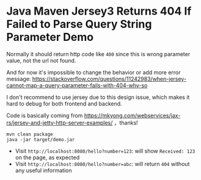 Java Maven Jersey3 Returns 404 If Failed to Parse Query String Parameter Demo
====================================

Normally it should return http code like `400` since this is wrong parameter value, not the url not found.

And for now it's impossible to change the behavior or add more error message:
https://stackoverflow.com/questions/11242983/when-jersey-cannot-map-a-query-parameter-fails-with-404-why-so

I don't recommend to use jersey due to this design issue, which makes it hard to debug for both frontend and backend.

Code is basically coming from https://mkyong.com/webservices/jax-rs/jersey-and-jetty-http-server-examples/ ，thanks!

```
mvn clean package
java -jar target/demo.jar
```

- Visit `http://localhost:8080/hello?number=123`:  will show `Received: 123` on the page, as expected
- Visit `http://localhost:8080/hello?number=abc`:  will return `404` without any useful information 
